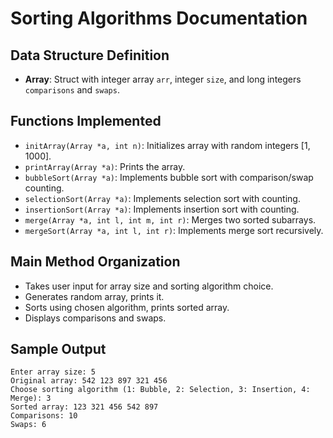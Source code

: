 # Sorting Algorithms Documentation

## Data Structure Definition
- **Array**: Struct with integer array `arr`, integer `size`, and long integers `comparisons` and `swaps`.

## Functions Implemented
- `initArray(Array *a, int n)`: Initializes array with random integers [1, 1000].
- `printArray(Array *a)`: Prints the array.
- `bubbleSort(Array *a)`: Implements bubble sort with comparison/swap counting.
- `selectionSort(Array *a)`: Implements selection sort with counting.
- `insertionSort(Array *a)`: Implements insertion sort with counting.
- `merge(Array *a, int l, int m, int r)`: Merges two sorted subarrays.
- `mergeSort(Array *a, int l, int r)`: Implements merge sort recursively.

## Main Method Organization
- Takes user input for array size and sorting algorithm choice.
- Generates random array, prints it.
- Sorts using chosen algorithm, prints sorted array.
- Displays comparisons and swaps.

## Sample Output
```
Enter array size: 5
Original array: 542 123 897 321 456
Choose sorting algorithm (1: Bubble, 2: Selection, 3: Insertion, 4: Merge): 3
Sorted array: 123 321 456 542 897
Comparisons: 10
Swaps: 6
```